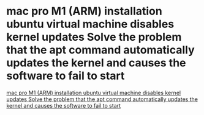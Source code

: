 # mac pro M1 (ARM) installation ubuntu virtual machine disables kernel updates  Solve the problem that the apt command automatically updates the kernel and causes the software to fail to start
[mac pro M1 (ARM) installation ubuntu virtual machine disables kernel updates  Solve the problem that the apt command automatically updates the kernel and causes the software to fail to start](https://aiwithcloud.com/2022/09/19/mac_pro_m1_arm_installation_ubuntu_virtual_machine_disables_kernel_updates__solve_the_problem_that_the_apt_command_automatically_updates_the_kernel_and_causes_the_software_to_fail_to_start/)